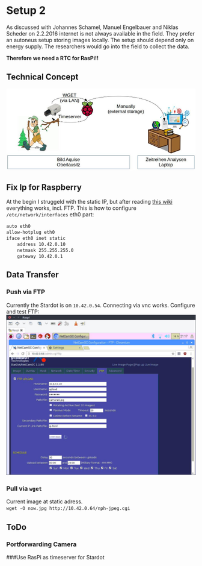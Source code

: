 # Setup 2
As discussed with Johannes Schamel, Manuel Engelbauer and Niklas Scheder on 2.2.2016 internet is not always available in the field. They prefer an autoneus setup storing images locally. The setup should depend only on energy supply. The researchers would go into the field to collect the data.  

**Therefore we need a RTC for RasPi!!**

## Technical Concept
![](./setup2_concept.jpg)

## Fix Ip for Raspberry
At the begin I struggeld with the static IP, but after reading [this wiki](https://wiki.ubuntuusers.de/interfaces/#Statische-IP-Konfiguration) everything works, incl. FTP. This is how to configure `/etc/network/interfaces` eth0 part:  
```
auto eth0
allow-hotplug eth0
iface eth0 inet static
    address 10.42.0.10   
    netmask 255.255.255.0  
    gateway 10.42.0.1
```

## Data Transfer
### Push via FTP
Currently the Stardot is on `10.42.0.54`. Connecting via vnc works. Configure and test FTP:
![Screenshot](stardot_ftp.jpg)
### Pull via `wget`
Current image at static adress.  
`wget -O now.jpg http://10.42.0.64/nph-jpeg.cgi`

## ToDo
### Portforwarding Camera
 
 
###Use RasPi as timeserver for Stardot

